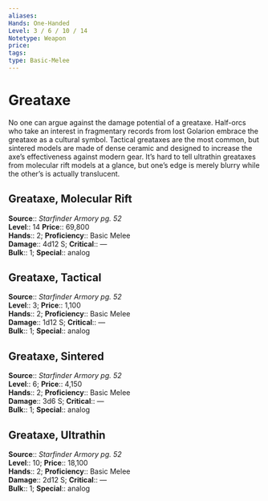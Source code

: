 ```yaml
---
aliases: 
Hands: One-Handed
Level: 3 / 6 / 10 / 14
Notetype: Weapon
price: 
tags: 
type: Basic-Melee
---
```


# Greataxe

No one can argue against the damage potential of a greataxe. Half-orcs who take an interest in fragmentary records from lost Golarion embrace the greataxe as a cultural symbol. Tactical greataxes are the most common, but sintered models are made of dense ceramic and designed to increase the axe’s effectiveness against modern gear. It’s hard to tell ultrathin greataxes from molecular rift models at a glance, but one’s edge is merely blurry while the other’s is actually translucent.  

## Greataxe, Molecular Rift

**Source**:: _Starfinder Armory pg. 52_  
**Level**:: 14
**Price**:: 69,800  
**Hands**:: 2;
**Proficiency**:: Basic Melee  
**Damage**:: 4d12 S;
**Critical**:: —  
**Bulk**:: 1;
**Special**:: analog

## Greataxe, Tactical

**Source**:: _Starfinder Armory pg. 52_  
**Level**:: 3;
**Price**:: 1,100  
**Hands**:: 2;
**Proficiency**:: Basic Melee  
**Damage**:: 1d12 S;
**Critical**:: —  
**Bulk**:: 1;
**Special**:: analog

## Greataxe, Sintered

**Source**:: _Starfinder Armory pg. 52_  
**Level**:: 6;
**Price**:: 4,150  
**Hands**:: 2;
**Proficiency**:: Basic Melee  
**Damage**:: 3d6 S;
**Critical**:: —  
**Bulk**:: 1;
**Special**:: analog

## Greataxe, Ultrathin

**Source**:: _Starfinder Armory pg. 52_  
**Level**:: 10;
**Price**:: 18,100  
**Hands**:: 2;
**Proficiency**:: Basic Melee  
**Damage**:: 2d12 S;
**Critical**:: —  
**Bulk**:: 1;
**Special**:: analog
